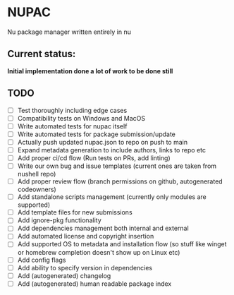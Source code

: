# NUPAC
Nu package manager written entirely in nu

## Current status:
**Initial implementation done a lot of work to be done still**

## TODO
- [ ] Test thoroughly including edge cases
- [ ] Compatibility tests on Windows and MacOS
- [ ] Write automated tests for nupac itself
- [ ] Write automated tests for package submission/update
- [ ] Actually push updated nupac.json to repo on push to main
- [ ] Expand metadata generation to include authors, links to repo etc
- [ ] Add proper ci/cd flow (Run tests on PRs, add linting)
- [ ] Write our own bug and issue templates (current ones are taken from nushell repo)
- [ ] Add proper review flow (branch permissions on github, autogenerated codeowners)
- [ ] Add standalone scripts management (currently only modules are supported)
- [ ] Add template files for new submissions
- [ ] Add ignore-pkg functionality
- [ ] Add dependencies management both internal and external
- [ ] Add automated license and copyright insertion
- [ ] Add supported OS to metadata and installation flow (so stuff like winget or homebrew completion doesn't show up on Linux etc)
- [ ] Add config flags
- [ ] Add ability to specify version in dependencies
- [ ] Add (autogenerated) changelog
- [ ] Add (autogenerated) human readable package index
